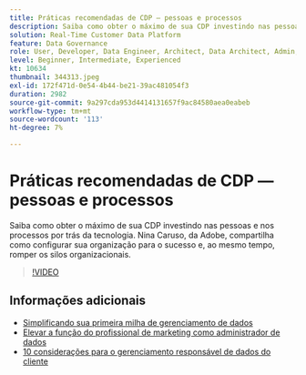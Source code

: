 ```yaml
---
title: Práticas recomendadas de CDP — pessoas e processos
description: Saiba como obter o máximo de sua CDP investindo nas pessoas e nos processos por trás da tecnologia. Nina Caruso do Adobe compartilha como configurar sua organização ... (as descrições devem ter entre 60 e 160 caracteres)
solution: Real-Time Customer Data Platform
feature: Data Governance
role: User, Developer, Data Engineer, Architect, Data Architect, Admin, Leader
level: Beginner, Intermediate, Experienced
kt: 10634
thumbnail: 344313.jpeg
exl-id: 172f471d-0e54-4b44-be21-39ac481054f3
duration: 2982
source-git-commit: 9a297cda953d4414131657f9ac84580aea0eabeb
workflow-type: tm+mt
source-wordcount: '113'
ht-degree: 7%

---
```


# Práticas recomendadas de CDP — pessoas e processos

Saiba como obter o máximo de sua CDP investindo nas pessoas e nos processos por trás da tecnologia. Nina Caruso, da Adobe, compartilha como configurar sua organização para o sucesso e, ao mesmo tempo, romper os silos organizacionais.

>[!VIDEO](https://video.tv.adobe.com/v/344313/?quality=12&learn=on)

## Informações adicionais 

* [Simplificando sua primeira milha de gerenciamento de dados](first-mile.md)
* [Elevar a função do profissional de marketing como administrador de dados](https://experienceleague.adobe.com/docs/platform-learn/tutorials/privacy/elevating-the-marketers-role-as-a-data-steward.html)
* [10 considerações para o gerenciamento responsável de dados do cliente](https://experienceleague.adobe.com/docs/platform-learn/tutorials/privacy/ten-considerations-for-responsible-customer-data-management.html)
